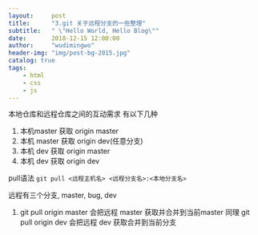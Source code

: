 ```yaml
---
layout:     post
title:      "3.git 关于远程分支的一些整理"
subtitle:   " \"Hello World, Hello Blog\""
date:       2018-12-15 12:00:00
author:     "wudimingwo"
header-img: "img/post-bg-2015.jpg"
catalog: true
tags:
    - html
    - css
    - js
---
```




本地仓库和远程仓库之间的互动需求
有以下几种

1. 本机master 获取 origin master
2. 本机 master 获取 origin dev(任意分支)
3. 本机 dev 获取 origin master
4. 本机 dev 获取 origin dev


pull语法
`git pull <远程主机名> <远程分支名>:<本地分支名>`

远程有三个分支, master, bug, dev

1. git pull origin master 
会把远程 master 获取并合并到当前master
同理 
git pull origin dev 
会把远程 dev 获取合并到当前分支